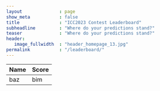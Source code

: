 ```yaml
---
layout              : page
show_meta           : false
title               : "ICC2023 Contest Leaderboard"
subheadline         : "Where do your predictions stand?"
teaser              : "Where do your predictions stand?"
header:
   image_fullwidth  : "header_homepage_13.jpg"
permalink           : "/leaderboard/"
---
```


| Name | Score |
| --- | --- |
| baz | bim |

